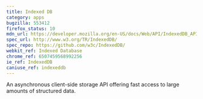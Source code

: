 ```yaml
---
title: Indexed DB
category: apps
bugzilla: 553412
firefox_status: 10
mdn_url: https://developer.mozilla.org/en-US/docs/Web/API/IndexedDB_API
spec_url: http://www.w3.org/TR/IndexedDB/
spec_repo: https://github.com/w3c/IndexedDB/
webkit_ref: Indexed Database
chrome_ref: 6507459568992256
ie_ref: IndexedDB
caniuse_ref: indexeddb
---
```


An asynchronous client-side storage API offering fast access to large amounts of structured data.
